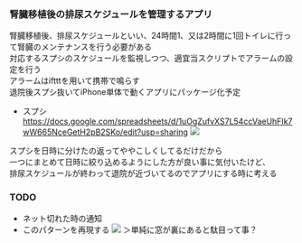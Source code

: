 ### 腎臓移植後の排尿スケジュールを管理するアプリ

腎臓移植後、排尿スケジュールといい、24時間1、又は2時間に1回トイレに行って腎臓のメンテナンスを行う必要がある  
対応するスプシのスケジュールを監視しつつ、適宜当スクリプトでアラームの設定を行う  
アラームはiftttを用いて携帯で鳴らす  
退院後スプシ抜いてiPhone単体で動くアプリにパッケージ化予定  

- スプシ  
https://docs.google.com/spreadsheets/d/1uOgZufvXS7L54ccVaeUhFIk7wW665NceGetH2pB2SKo/edit?usp=sharing
![](https://gyazo.com/bf6cfce6be43c9b638d753c8af5968f1.j)

スプシを日時に分けたの返ってややこしくしてるだけだから  
一つにまとめて日時に絞り込めるようにした方が良い事に気付いたけど、  
排尿スケジュールが終わって退院が近づいてるのでアプリにする時に考える  

### TODO
- ネット切れた時の通知
- このパターンを再現する
![](https://gyazo.com/db77d2891e25eaf02dcf42d8a9455412.j)
＞単純に窓が裏にあると駄目って事？

